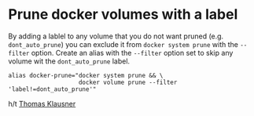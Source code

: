 # Prune docker volumes with a label

By adding a lablel to any volume that you do not want pruned (e.g. `dont_auto_prune`) you can exclude it from `docker system prune` with the `--filter` option. Create an alias with the `--filter` option set to skip any volume wit the `dont_auto_prune` label.

```
alias docker-prune="docker system prune && \
                    docker volume prune --filter 'label!=dont_auto_prune'"
```

h/t [Thomas Klausner](https://domm.plix.at/perl/2020_06_docker_prune_volumes_by_label.html)

